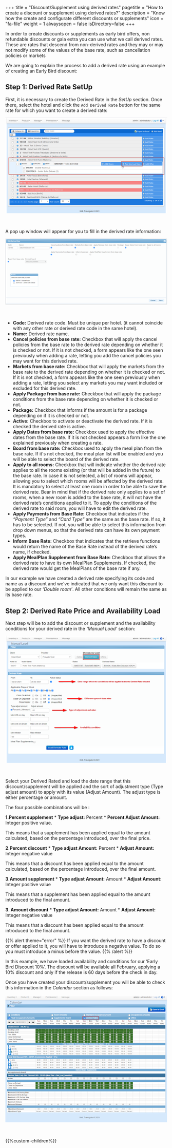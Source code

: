 +++
title = "Discount/Supplement using derived rates"
pagetitle = "How to create a discount or supplement using derived rates?"
description = "Know how the create and configurate different discounts or supplements"
icon = "fa-file"
weight = 1
alwaysopen = false
isDirectory=false
+++

In order to create discounts or supplements as early bird offers, non refundable discounts or gala extra you can use what we call derived rates. These are rates that descend from non-derived rates and they may or may not modify some of the values of the base rate, such as cancellation policies or markets

We are going to explain the process to add a derived rate using an example of creating an Early Bird discount: 

## Step 1: Derived Rate SetUp

First, it is necessary to create the Derived Rate in the *SetUp* section. Once there, select the hotel and click the ``Add Derived Rate`` button for the same rate for which you want to create a derived rate:

![Inventory-X SetUp Derived Rate](./../../../images/web/inventory_setup_derivedrate1.png "Inventory-X SetUp Derived Rate")

</br>

A pop up window will appear for you to fill in the derived rate information:

![Inventory-X SetUp Derived Rate](./../../../images/web/inventory_setup_derivedrate2.png "Inventory-X SetUp Derived Rate")

</br>

* **Code:** Derived rate code. Must be unique per hotel. (it cannot coincide with any other rate or derived rate code in the same hotel).
* **Name:** Derived rate name.
* **Cancel policies from base rate:** Checkbox that will apply the cancel policies from the base rate to the derived rate depending on whether it is checked or not. If it is not checked, a form appears like the one seen previously when adding a rate, letting you add the cancel policies you may want for this derived rate.
* **Markets from base rate:** Checkbox that will apply the markets from the base rate to the derived rate depending on whether it is checked or not. If it is not checked, a form appears like the one seen previously when adding a rate, letting you select any markets you may want included or excluded for this derived rate.
* **Apply Package from base rate:** Checkbox that will apply the package conditions from the base rate depending on whether it is checked or not.
* **Package:** Checkbox that informs if the amount is for a package depending on if it is checked or not.
* **Active:** Checkbox to activate or deactivate the derived rate. If it is checked the derived rate is active.
* **Apply Dates from base rate:** Checkbox used to apply the effective dates from the base rate. If it is not checked appears a form like the one explained previously when creating a rate.
* **Board from base rate:** Checkbox used to apply the meal plan from the base rate. If it's not checked, the meal plan list will be enabled and you will be able to select the board of the derived rate.
* **Apply to all rooms:** Checkbox that will indicate whether the derived rate applies to all the rooms existing (or that will be added in the future) to the base rate. In case it is not selected, a list of rooms will appear, allowing you to select which rooms will be affected by the derived rate. It is mandatory to select at least one
room in order to be able to save the derived rate. Bear in mind that if the derived rate only applies to a set of rooms, when a new room is added to the base rate, it will not have the derived rate’s conditions applied to it. To apply the conditions of the derived rate to said room, you will have to edit the derived rate.
* **Apply Payments from Base Rate:** Checkbox that indicates if the *“Payment Type”* and *“Card Type"* are the same as the base rate. If so, it has to be selected. If not, you will be able to select this information from drop down menus, so that the derived rate can have its own payment types.
* **Inform Base Rate:** Checkbox that indicates that the retrieve functions would return the name of the Base Rate instead of the derived rate’s name, if checked.
* **Apply MealPlan Supplement from Base Rate:** Checkbox that allows the derived rate to have its own MealPlan Supplements. If checked, the derived rate would get the MealPlans of the base rate if any.

In our example we have created a derived rate specifying its code and name as a discount and we’ve indicated that we only want this discount to be applied to our *‘Double room’*. All other conditions will remain the same as its base rate. 


## Step 2: Derived Rate Price and Availability Load

Next step will be to add the discount or supplement and the availability conditions for your derived rate in the *‘Manual Load’* section:

![Inventory-X Load Derived Rate](./../../../images/web/inventory_load_derivedrate.png "Inventory-X Load Derived Rate")

</br>

Select your Derived Rated and load the date range that this discount/supplement will be applied and the sort of adjustment type (Type adjust amount) to apply with its
value (Adjust Amount). The adjust type is either percentage or amount.

The four possible combinations will be : 

**1.Percent supplement**
    * **Type adjust:** Percent
    * **Percent Adjust Amount:** Integer positive value.

This means that a supplement has been applied equal to the amount calculated, based on the percentage introduced, over the final price.

**2.Percent discount**
    * **Type adjust Amount:** Percent 
    * **Adjust Amount:** Integer negative value 

This means that a discount has been applied equal to the amount calculated, based on the percentage introduced, over the final amount. 

**3.Amount supplement**
    * **Type adjust Amount:** Amount
    * **Adjust Amount:** Integer positive value 

This means that a supplement has been applied equal to the amount introduced to the final amount. 

**3. Amount discount**
    * **Type adjust Amount:** Amount
    * **Adjust Amount:** Integer negative value 

This means that a discount has been applied equal to the amount introduced to the final amount. 

{{% alert theme="error" %}} If you want the derived rate to have a discount or offer applied to it, you will have to introduce a negative value. To do so you must introduce a minus before the value. {{% /alert %}}

In this example, we have loaded availability and conditions for our ‘Early Bird Discount 10%’. The discount will be available all February, applying a 10% discount and only if the release is 60 days before the check in day. 


Once you have created your discount/supplement you will be able to check this information in the *Calendar* section as follows:

![Inventory-X Calendar Derived Rate](./../../../images/web/inventory_calendar_derivedrate.png "Inventory-X Calendar Derived Rate")

</br>

{{%custom-children%}}